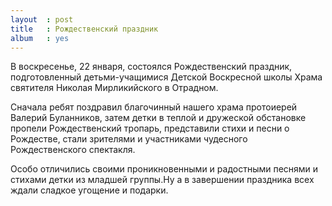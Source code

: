 ```yaml
---
layout  : post
title   : Рождественский праздник
album   : yes
---
```

В воскресенье, 22 января, состоялся Рождественский праздник, подготовленный детьми-учащимися Детской Воскресной школы Храма святителя Николая Мирликийского в Отрадном.

Сначала ребят поздравил благочинный нашего храма протоиерей Валерий Буланников, затем детки в теплой и дружеской обстановке пропели Рождественский тропарь, представили стихи и песни о Рождестве, стали зрителями и участниками чудесного Рождественского спектакля.

Особо отличились своими проникновенными и радостными песнями и стихами детки из младшей группы.Ну а в завершении праздника всех ждали сладкое угощение и подарки.
